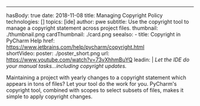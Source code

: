 ---
hasBody: true
date: 2018-11-08
title: Managing Copyright Policy
technologies: []
topics: [ide]
author: pwe
subtitle: Use the copyright tool to manage a copyright statement across project files.
thumbnail: ./thumbnail.png
cardThumbnail: ./card.png
seealso:
    - title: Copyright in PyCharm Help
      href: https://www.jetbrains.com/help/pycharm/copyright.html  
shortVideo:
    poster: ./poster_short.png
    url: https://www.youtube.com/watch?v=73vXhhmBuYQ
leadin: | 
  *Let the IDE do your manual tasks...including copyright updates.*

  Maintaining a project with yearly changes to a copyright statement
  which appears in tons of files? Let your tool do the work for you.
  PyCharm's copyright tool, combined with scopes to select subsets
  of files, makes it simple to apply copyright changes.
